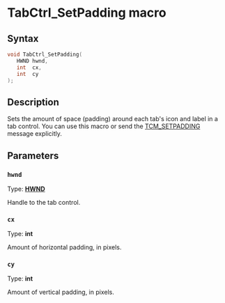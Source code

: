 # TabCtrl_SetPadding macro

## Syntax

```cpp
void TabCtrl_SetPadding(
   HWND hwnd,
   int  cx,
   int  cy
);
```

## Description

Sets the amount of space (padding) around each tab's icon and label in a tab control. You can use this macro or send the [TCM_SETPADDING](https://learn.microsoft.com/windows/desktop/Controls/tcm-setpadding) message explicitly.

## Parameters

### `hwnd`

Type: **[HWND](https://learn.microsoft.com/windows/desktop/WinProg/windows-data-types)**

Handle to the tab control.

### `cx`

Type: **int**

Amount of horizontal padding, in pixels.

### `cy`

Type: **int**

Amount of vertical padding, in pixels.